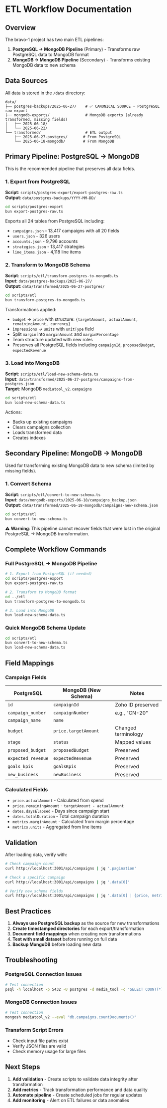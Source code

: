 # ETL Workflow Documentation

## Overview

The bravo-1 project has two main ETL pipelines:

1. **PostgreSQL → MongoDB Pipeline** (Primary) - Transforms raw PostgreSQL data to MongoDB format
2. **MongoDB → MongoDB Pipeline** (Secondary) - Transforms existing MongoDB data to new schema

## Data Sources

All data is stored in the `/data` directory:

```
data/
├── postgres-backups/2025-06-27/    # ✅ CANONICAL SOURCE - PostgreSQL raw export
├── mongodb-exports/                # MongoDB exports (already transformed, missing fields)
│   ├── 2025-06-18/
│   └── 2025-06-22/
└── transformed/                    # ETL output
    ├── 2025-06-27-postgres/       # From PostgreSQL
    └── 2025-06-18-mongodb/        # From MongoDB
```

## Primary Pipeline: PostgreSQL → MongoDB

This is the recommended pipeline that preserves all data fields.

### 1. Export from PostgreSQL

**Script**: `scripts/postgres-export/export-postgres-raw.ts`  
**Output**: `data/postgres-backups/YYYY-MM-DD/`

```bash
cd scripts/postgres-export
bun export-postgres-raw.ts
```

Exports all 24 tables from PostgreSQL including:

- `campaigns.json` - 13,417 campaigns with all 20 fields
- `users.json` - 326 users
- `accounts.json` - 9,796 accounts
- `strategies.json` - 13,417 strategies
- `line_items.json` - 4,118 line items

### 2. Transform to MongoDB Schema

**Script**: `scripts/etl/transform-postgres-to-mongodb.ts`  
**Input**: `data/postgres-backups/2025-06-27/`  
**Output**: `data/transformed/2025-06-27-postgres/`

```bash
cd scripts/etl
bun transform-postgres-to-mongodb.ts
```

Transformations applied:

- `budget` → `price` with structure: `{targetAmount, actualAmount, remainingAmount, currency}`
- `impressions` → `units` with `unitType` field
- Split `margin` into `marginAmount` and `marginPercentage`
- Team structure updated with new roles
- Preserves all PostgreSQL fields including `campaignId`, `proposedBudget`, `expectedRevenue`

### 3. Load into MongoDB

**Script**: `scripts/etl/load-new-schema-data.ts`  
**Input**: `data/transformed/2025-06-27-postgres/campaigns-from-postgres.json`  
**Target**: MongoDB `mediatool_v2.campaigns`

```bash
cd scripts/etl
bun load-new-schema-data.ts
```

Actions:

- Backs up existing campaigns
- Clears campaigns collection
- Loads transformed data
- Creates indexes

## Secondary Pipeline: MongoDB → MongoDB

Used for transforming existing MongoDB data to new schema (limited by missing fields).

### 1. Convert Schema

**Script**: `scripts/etl/convert-to-new-schema.ts`  
**Input**: `data/mongodb-exports/2025-06-18/campaigns_backup.json`  
**Output**: `data/transformed/2025-06-18-mongodb/campaigns-new-schema.json`

```bash
cd scripts/etl
bun convert-to-new-schema.ts
```

⚠️ **Warning**: This pipeline cannot recover fields that were lost in the original PostgreSQL → MongoDB transformation.

## Complete Workflow Commands

### Full PostgreSQL → MongoDB Pipeline

```bash
# 1. Export from PostgreSQL (if needed)
cd scripts/postgres-export
bun export-postgres-raw.ts

# 2. Transform to MongoDB format
cd ../etl
bun transform-postgres-to-mongodb.ts

# 3. Load into MongoDB
bun load-new-schema-data.ts
```

### Quick MongoDB Schema Update

```bash
cd scripts/etl
bun convert-to-new-schema.ts
bun load-new-schema-data.ts
```

## Field Mappings

### Campaign Fields

| PostgreSQL         | MongoDB (New Schema) | Notes               |
| ------------------ | -------------------- | ------------------- |
| `id`               | `campaignId`         | Zoho ID preserved   |
| `campaign_number`  | `campaignNumber`     | e.g., "CN-20"       |
| `campaign_name`    | `name`               |                     |
| `budget`           | `price.targetAmount` | Changed terminology |
| `stage`            | `status`             | Mapped values       |
| `proposed_budget`  | `proposedBudget`     | Preserved           |
| `expected_revenue` | `expectedRevenue`    | Preserved           |
| `goals_kpis`       | `goalsKpis`          | Preserved           |
| `new_business`     | `newBusiness`        | Preserved           |

### Calculated Fields

- `price.actualAmount` - Calculated from spend
- `price.remainingAmount` - `targetAmount - actualAmount`
- `dates.daysElapsed` - Days since campaign start
- `dates.totalDuration` - Total campaign duration
- `metrics.marginAmount` - Calculated from margin percentage
- `metrics.units` - Aggregated from line items

## Validation

After loading data, verify with:

```bash
# Check campaign count
curl http://localhost:3001/api/campaigns | jq '.pagination'

# Check a specific campaign
curl http://localhost:3001/api/campaigns | jq '.data[0]'

# Verify new schema fields
curl http://localhost:3001/api/campaigns | jq '.data[0] | {price, metrics}'
```

## Best Practices

1. **Always use PostgreSQL backup** as the source for new transformations
2. **Create timestamped directories** for each export/transformation
3. **Document field mappings** when creating new transformations
4. **Test with small dataset** before running on full data
5. **Backup MongoDB** before loading new data

## Troubleshooting

### PostgreSQL Connection Issues

```bash
# Test connection
psql -h localhost -p 5432 -U postgres -d media_tool -c "SELECT COUNT(*) FROM media_tool.campaigns"
```

### MongoDB Connection Issues

```bash
# Test connection
mongosh mediatool_v2 --eval "db.campaigns.countDocuments()"
```

### Transform Script Errors

- Check input file paths exist
- Verify JSON files are valid
- Check memory usage for large files

## Next Steps

1. **Add validation** - Create scripts to validate data integrity after transformation
2. **Add metrics** - Track transformation performance and data quality
3. **Automate pipeline** - Create scheduled jobs for regular updates
4. **Add monitoring** - Alert on ETL failures or data anomalies
